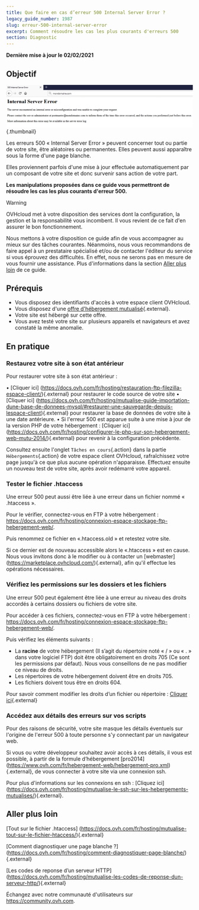 ```yaml
---
title: Que faire en cas d’erreur 500 Internal Server Error ?
legacy_guide_number: 1987
slug: erreur-500-internal-server-error
excerpt: Comment résoudre les cas les plus courants d'erreurs 500
section: Diagnostic
---
```


**Dernière mise à jour le 02/02/2021**

## Objectif

![error500](images/error-500.png){.thumbnail}

Les erreurs 500 « Internal Server Error » peuvent concerner tout ou partie de votre site, être aléatoires ou permanentes. Elles peuvent aussi apparaître sous la forme d'une page blanche.

Elles proviennent parfois d'une mise à jour effectuée automatiquement par un composant de votre site et donc survenir sans action de votre part.

**Les manipulations proposées dans ce guide vous permettront de résoudre les cas les plus courants d'erreur 500.**

> [!warning]
>
> OVHcloud met à votre disposition des services dont la configuration, la gestion et la responsabilité vous incombent. Il vous revient de ce fait d'en assurer le bon fonctionnement.
> 
> Nous mettons à votre disposition ce guide afin de vous accompagner au mieux sur des tâches courantes. Néanmoins, nous vous recommandons de faire appel à un prestataire spécialisé et/ou de contacter l'éditeur du service si vous éprouvez des difficultés. En effet, nous ne serons pas en mesure de vous fournir une assistance. Plus d'informations dans la section [Aller plus loin](https://docs.ovh.com/fr/microsoft-collaborative-solutions/exchange-configuration-de-thunderbird/#aller-plus-loin_1) de ce guide.
>

## Prérequis

- Vous disposez des identifiants d'accès à votre espace client OVHcloud.
- Vous disposez d'une [offre d'hébergement mutualisé](https://www.ovh.com/fr/hebergement-web/){.external}.
- Votre site est hébergé sur cette offre.
- Vous avez testé votre site sur plusieurs appareils et navigateurs et avez constaté la même anomalie.

## En pratique

### Restaurez votre site à son état antérieur

Pour restaurer votre site à son état antérieur :

• [Cliquer ici] (https://docs.ovh.com/fr/hosting/restauration-ftp-filezilla-espace-client/){.external} pour restaurer le code source de votre site
• [Cliquer ici] (https://docs.ovh.com/fr/hosting/mutualise-guide-importation-dune-base-de-donnees-mysql/#restaurer-une-sauvegarde-depuis-lespace-client){.external} pour restaurer la base de données de votre site à une date antérieure.
• Si l'erreur 500 est apparue suite à une mise à jour de la version PHP de votre hébergement : [Cliquer ici] (https://docs.ovh.com/fr/hosting/configurer-le-php-sur-son-hebergement-web-mutu-2014/){.external} pour revenir à la configuration précédente.

Consultez ensuite l'onglet `Tâches en cours`{.action} dans la partie `Hébergements`{.action} de votre espace client OVHcloud, rafraîchissez votre page jusqu'à ce que plus aucune opération n'apparaisse. Effectuez ensuite un nouveau test de votre site, après avoir redémarré votre appareil.

### Tester le fichier .htaccess

Une erreur 500 peut aussi être liée à une erreur dans un fichier nommé « .htaccess ». 

Pour le vérifier, connectez-vous en FTP à votre hébergement : <https://docs.ovh.com/fr/hosting/connexion-espace-stockage-ftp-hebergement-web/>.

Puis renommez ce fichier en «.htaccess.old » et retestez votre site. 

Si ce dernier est de nouveau accessible alors le «.htaccess » est en cause. Nous vous invitons donc à le modifier ou à contacter un [webmaster] (https://marketplace.ovhcloud.com/){.external}, afin qu'il effectue les opérations nécessaires.

### Vérifiez les permissions sur les dossiers et les fichiers

Une erreur 500 peut également être liée à une erreur au niveau des droits accordés à certains dossiers ou fichiers de votre site.

Pour accéder à ces fichiers, connectez-vous en FTP à votre hébergement : <https://docs.ovh.com/fr/hosting/connexion-espace-stockage-ftp-hebergement-web/>.

Puis vérifiez les éléments suivants : 

-	La **racine** de votre hébergement (Il s’agit du répertoire noté « / » ou « . » dans votre logiciel FTP) doit être obligatoirement en droits 705 (Ce sont les permissions par défaut). Nous vous conseillons de ne pas modifier ce niveau de droits.
-	Les répertoires de votre hébergement doivent être en droits 705.
-	Les fichiers doivent tous être en droits 604.

Pour savoir comment modifier les droits d’un fichier ou répertoire : [Cliquer ici](https://docs.ovh.com/fr/hosting/mutualise-guide-utilisation-filezilla/#droits-des-fichiers-dossiers){.external}

### Accédez aux détails des erreurs sur vos scripts

Pour des raisons de sécurité, votre site masque les détails éventuels sur l'origine de l'erreur 500 à toute personne s'y connectant par un navigateur web.

Si vous ou votre développeur souhaitez avoir accès à ces détails, il vous est possible, à partir de la formule d’hébergement [pro2014] (https://www.ovh.com/fr/hebergement-web/hebergement-pro.xml){.external}, de vous connecter à votre site via une connexion ssh.

Pour plus d'informations sur les connexions en ssh : [Cliquez ici] (https://docs.ovh.com/fr/hosting/mutualise-le-ssh-sur-les-hebergements-mutualises/){.external}.

## Aller plus loin

[Tout sur le fichier .htaccess] (https://docs.ovh.com/fr/hosting/mutualise-tout-sur-le-fichier-htaccess/){.external}

[Comment diagnostiquer une page blanche ?] (https://docs.ovh.com/fr/hosting/comment-diagnostiquer-page-blanche/){.external}

[Les codes de reponse d’un serveur HTTP] (https://docs.ovh.com/fr/hosting/mutualise-les-codes-de-reponse-dun-serveur-http/){.external}

Échangez avec notre communauté d'utilisateurs sur <https://community.ovh.com>.
